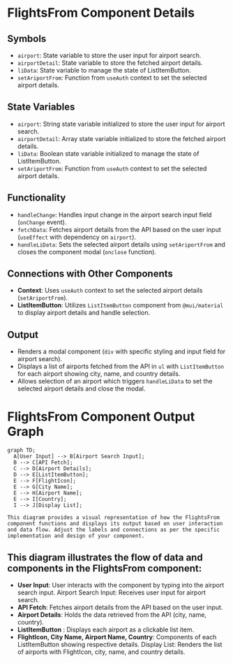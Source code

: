 # FlightsFrom Component Details

## Symbols

- `airport`: State variable to store the user input for airport search.
- `airportDetail`: State variable to store the fetched airport details.
- `liData`: State variable to manage the state of ListItemButton.
- `setAriportFrom`: Function from `useAuth` context to set the selected airport details.

## State Variables

- `airport`: String state variable initialized to store the user input for airport search.
- `airportDetail`: Array state variable initialized to store the fetched airport details.
- `liData`: Boolean state variable initialized to manage the state of ListItemButton.
- `setAriportFrom`: Function from `useAuth` context to set the selected airport details.

## Functionality

- `handleChange`: Handles input change in the airport search input field (`onChange` event).
- `fetchData`: Fetches airport details from the API based on the user input (`useEffect` with dependency on `airport`).
- `handleLiData`: Sets the selected airport details using `setAriportFrom` and closes the component modal (`onclose` function).

## Connections with Other Components

- **Context**: Uses `useAuth` context to set the selected airport details (`setAriportFrom`).
- **ListItemButton**: Utilizes `ListItemButton` component from `@mui/material` to display airport details and handle selection.

## Output

- Renders a modal component (`div` with specific styling and input field for airport search).
- Displays a list of airports fetched from the API in `ul` with `ListItemButton` for each airport showing city, name, and country details.
- Allows selection of an airport which triggers `handleLiData` to set the selected airport details and close the modal.

# FlightsFrom Component Output Graph

```mermaid
graph TD;
  A[User Input] --> B[Airport Search Input];
  B --> C[API Fetch];
  C --> D[Airport Details];
  D --> E[ListItemButton];
  E --> F[FlightIcon];
  E --> G[City Name];
  E --> H[Airport Name];
  E --> I[Country];
  I --> J[Display List];
```

```plaintext
This diagram provides a visual representation of how the FlightsFrom component functions and displays its output based on user interaction and data flow. Adjust the labels and connections as per the specific implementation and design of your component.
```

## This diagram illustrates the flow of data and components in the FlightsFrom component:

- **User Input**: User interacts with the component by typing into the airport search input.
Airport Search Input: Receives user input for airport search.
- **API Fetch**: Fetches airport details from the API based on the user input.
- **Airport Details**: Holds the data retrieved from the API (city, name, country).
- **ListItemButton** : Displays each airport as a clickable list item.
- **FlightIcon, City Name, Airport Name, Country**: Components of each ListItemButton showing respective details.
Display List: Renders the list of airports with FlightIcon, city, name, and country details.

